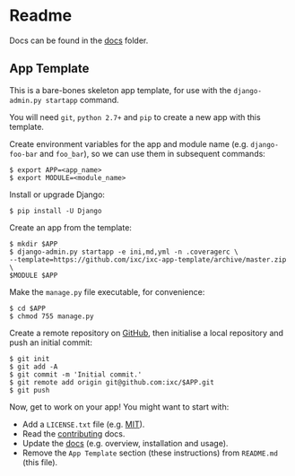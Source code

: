 # Readme

Docs can be found in the [docs](docs/index.md) folder.

## App Template

This is a bare-bones skeleton app template, for use with the
`django-admin.py startapp` command.

You will need `git`, `python 2.7+` and `pip` to create a new app with this
template.

Create environment variables for the app and module name (e.g. `django-foo-bar`
and `foo_bar`), so we can use them in subsequent commands:

    $ export APP=<app_name>
    $ export MODULE=<module_name>

Install or upgrade Django:

    $ pip install -U Django

Create an app from the template:

    $ mkdir $APP
    $ django-admin.py startapp -e ini,md,yml -n .coveragerc \
    --template=https://github.com/ixc/ixc-app-template/archive/master.zip \
    $MODULE $APP

Make the `manage.py` file executable, for convenience:

    $ cd $APP
    $ chmod 755 manage.py

Create a remote repository on [GitHub](https://github.com), then initialise a
local repository and push an initial commit:

    $ git init
    $ git add -A
    $ git commit -m 'Initial commit.'
    $ git remote add origin git@github.com:ixc/$APP.git
    $ git push

Now, get to work on your app! You might want to start with:

  * Add a `LICENSE.txt` file (e.g.
    [MIT](http://choosealicense.com/licenses/mit/)).
  * Read the [contributing](docs/contributing.md) docs.
  * Update the [docs](docs/index.md) (e.g. overview, installation and usage).
  * Remove the `App Template` section (these instructions) from `README.md`
    (this file).
